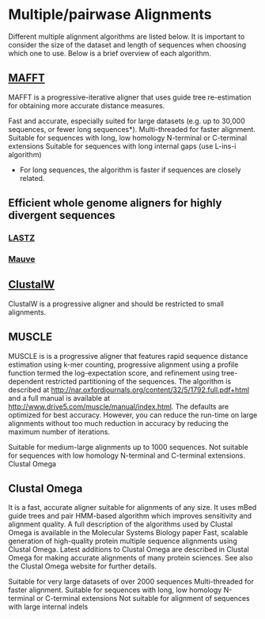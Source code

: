 # Multiple/pairwase Alignments 

Different multiple alignment algorithms are listed below. It is important to consider the size of the dataset and length of sequences when choosing which one to use.  Below is a brief overview of each algorithm. 

## [MAFFT](https://mafft.cbrc.jp/alignment/software/manual/manual.html) 

MAFFT is a progressive-iterative aligner that uses guide tree re-estimation for obtaining more accurate distance measures.  

Fast and accurate, especially suited for large datasets (e.g. up to 30,000 sequences, or fewer long sequences*).
Multi-threaded for faster alignment. 
Suitable for sequences with long, low homology N-terminal or C-terminal extensions
Suitable for sequences with long internal gaps (use L-ins-i algorithm)
* For long sequences, the algorithm is faster if sequences are closely related.  

## Efficient whole genome aligners for highly divergent sequences
### [LASTZ](http://www.bx.psu.edu/~rsharris/lastz/README.lastz-1.04.03.html#fmt_axt) 
### [Mauve](http://darlinglab.org/mauve/mauve.html) 

## [ClustalW](http://manpages.ubuntu.com/manpages/bionic/man1/clustalw.1.html)

ClustalW is a progressive aligner and should be restricted to small alignments.


## MUSCLE 

MUSCLE is  is a progressive aligner that features rapid sequence distance estimation using k-mer counting, progressive alignment using a profile function termed the log-expectation score, and refinement using tree-dependent restricted partitioning of the sequences.  The algorithm is described at http://nar.oxfordjournals.org/content/32/5/1792.full.pdf+html and a full manual is available at http://www.drive5.com/muscle/manual/index.html.  The defaults are optimized for best accuracy.  However, you can reduce the run-time on large alignments without too much reduction in accuracy by reducing the maximum number of iterations.  

Suitable for medium-large alignments up to 1000 sequences. 
Not suitable for sequences with low homology N-terminal and C-terminal extensions. 
Clustal Omega

## Clustal Omega 
It is a fast, accurate aligner suitable for alignments of any size. It uses mBed guide trees and pair HMM-based algorithm which improves sensitivity and alignment quality.  A full description of the algorithms used by Clustal Omega is available in the Molecular Systems Biology paper Fast, scalable generation of high-quality protein multiple sequence alignments using Clustal Omega. Latest additions to Clustal Omega are described in Clustal Omega for making accurate alignments of many protein sciences.  See also the Clustal Omega website for further details.  

Suitable for very large datasets of over 2000 sequences
Multi-threaded for faster alignment.
Suitable for sequences with long, low homology N-terminal or C-terminal extensions
Not suitable for alignment of sequences with large internal indels
